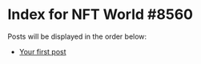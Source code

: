 # Index for NFT World #8560
Posts will be displayed in the order below:

- [Your first post](./001-first.md)

